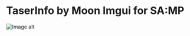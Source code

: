 # TaserInfo by Moon Imgui for SA:MP
![Image alt](https://github.com/byBenPuls/files/blob/main/08.12.45.781.jpg)
